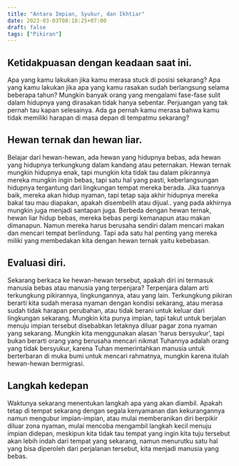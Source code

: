 ```yaml
---
title: "Antara Impian, Syukur, dan Ikhtiar"
date: 2023-03-03T08:18:25+07:00
draft: false
tags: ["Pikiran"]
---
```


## Ketidakpuasan dengan keadaan saat ini.
Apa yang kamu lakukan jika kamu merasa stuck di posisi sekarang? Apa yang kamu lakukan jika apa yang kamu rasakan sudah berlangsung selama beberapa tahun? Mungkin banyak orang yang mengalami fase-fase sulit dalam hidupnya yang dirasakan tidak hanya sebentar. Perjuangan yang tak pernah tau kapan selesainya. Ada ga pernah kamu merasa bahwa kamu tidak memiliki harapan di masa depan di tempatmu sekarang? 

## Hewan ternak dan hewan liar.
Belajar dari hewan-hewan, ada hewan yang hidupnya bebas, ada hewan yang hidupnya terkungkung dalam kandang atau peternakan. Hewan ternak mungkin hidupnya enak, tapi mungkin kita tidak tau dalam pikirannya mereka mungkin ingin bebas, tapi satu hal yang pasti, keberlangsungan hidupnya tergantung dari lingkungan tempat mereka berada. Jika tuannya baik, mereka akan hidup nyaman, tapi tetap saja akhir hidupnya mereka bakal tau mau diapakan, apakah disembelih atau dijual.. yang pada akhirnya mungkin juga menjadi santapan juga. Berbeda dengan hewan ternak, hewan liar hidup bebas, mereka bebas pergi kemanapun atau makan dimanapun. Namun mereka harus berusaha sendiri dalam mencari makan dan mencari tempat berlindung. Tapi ada satu hal penting yang mereka miliki yang membedakan kita dengan hewan ternak yaitu kebebasan.

## Evaluasi diri.
Sekarang berkaca ke hewan-hewan tersebut, apakah diri ini termasuk manusia bebas atau manusia yang terpenjara? Terpenjara dalam arti terkungkung pikirannya, lingkungannya, atau yang lain. Terkungkung pikiran berarti kita sudah merasa nyaman dengan kondisi sekarang, atau merasa sudah tidak harapan perubahan, atau tidak berani untuk keluar dari lingkungan sekarang. Mungkin kita punya impian, tapi takut untuk berjalan menuju impian tersebut disebabkan letaknya diluar pagar zona nyaman yang sekarang. Mungkin kita menggunakan alasan 'harus bersyukur', tapi bukan berarti orang yang berusaha mencari nikmat Tuhannya adalah orang yang tidak bersyukur, karena Tuhan memerintahkan manusia untuk berterbaran di muka bumi untuk mencari rahmatnya, mungkin karena itulah hewan-hewan bermigrasi.

## Langkah kedepan
Waktunya sekarang menentukan langkah apa yang akan diambil. Apakah tetap di tempat sekarang dengan segala kenyamanan dan kekurangannya namun mengubur impian-impian, atau mulai memberanikan diri berpikir diluar zona nyaman, mulai mencoba mengambil langkah kecil menuju impian didepan, meskipun kita tidak tau tempat yang ingin kita tuju tersebut akan lebih indah dari tempat yang sekarang, namun menurutku satu hal yang bisa diperoleh dari perjalanan tersebut, kita menjadi manusia yang bebas.